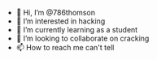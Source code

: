 - 👋 Hi, I’m @786thomson
- 👀 I’m interested in hacking
- 🌱 I’m currently learning as a student
- 💞️ I’m looking to collaborate on cracking
- 📫 How to reach me can't tell

<!---
786thomson/786thomson is a ✨ special ✨ repository because its `README.md` (this file) appears on your GitHub profile.
You can click the Preview link to take a look at your changes.
--->
